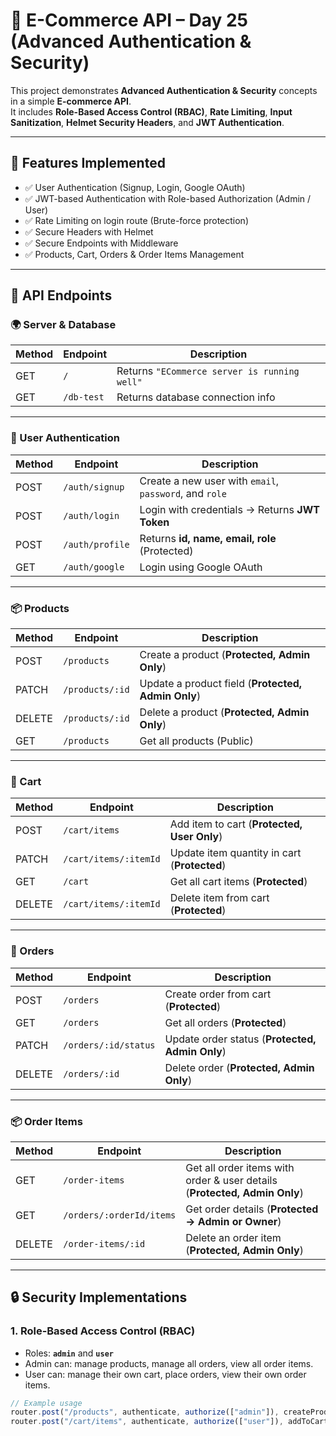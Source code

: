 # 🛒 E-Commerce API – Day 25 (Advanced Authentication & Security)

This project demonstrates **Advanced Authentication & Security** concepts in a simple **E-commerce API**.  
It includes **Role-Based Access Control (RBAC)**, **Rate Limiting**, **Input Sanitization**, **Helmet Security Headers**, and **JWT Authentication**.

---

## 🚀 Features Implemented

- ✅ User Authentication (Signup, Login, Google OAuth)
- ✅ JWT-based Authentication with Role-based Authorization (Admin / User)
- ✅ Rate Limiting on login route (Brute-force protection)
- ✅ Secure Headers with Helmet
- ✅ Secure Endpoints with Middleware
- ✅ Products, Cart, Orders & Order Items Management

---

## 📌 API Endpoints

### 🌍 Server & Database

| Method | Endpoint   | Description                                  |
| ------ | ---------- | -------------------------------------------- |
| GET    | `/`        | Returns `"ECommerce server is running well"` |
| GET    | `/db-test` | Returns database connection info             |

---

### 👤 User Authentication

| Method | Endpoint        | Description                                            |
| ------ | --------------- | ------------------------------------------------------ |
| POST   | `/auth/signup`  | Create a new user with `email`, `password`, and `role` |
| POST   | `/auth/login`   | Login with credentials → Returns **JWT Token**         |
| POST   | `/auth/profile` | Returns **id, name, email, role** (Protected)          |
| GET    | `/auth/google`  | Login using Google OAuth                               |

---

### 📦 Products

| Method | Endpoint        | Description                                        |
| ------ | --------------- | -------------------------------------------------- |
| POST   | `/products`     | Create a product (**Protected, Admin Only**)       |
| PATCH  | `/products/:id` | Update a product field (**Protected, Admin Only**) |
| DELETE | `/products/:id` | Delete a product (**Protected, Admin Only**)       |
| GET    | `/products`     | Get all products (Public)                          |

---

### 🛒 Cart

| Method | Endpoint              | Description                                  |
| ------ | --------------------- | -------------------------------------------- |
| POST   | `/cart/items`         | Add item to cart (**Protected, User Only**)  |
| PATCH  | `/cart/items/:itemId` | Update item quantity in cart (**Protected**) |
| GET    | `/cart`               | Get all cart items (**Protected**)           |
| DELETE | `/cart/items/:itemId` | Delete item from cart (**Protected**)        |

---

### 📑 Orders

| Method | Endpoint             | Description                                     |
| ------ | -------------------- | ----------------------------------------------- |
| POST   | `/orders`            | Create order from cart (**Protected**)          |
| GET    | `/orders`            | Get all orders (**Protected**)                  |
| PATCH  | `/orders/:id/status` | Update order status (**Protected, Admin Only**) |
| DELETE | `/orders/:id`        | Delete order (**Protected, Admin Only**)        |

---

### 📦 Order Items

| Method | Endpoint                 | Description                                                               |
| ------ | ------------------------ | ------------------------------------------------------------------------- |
| GET    | `/order-items`           | Get all order items with order & user details (**Protected, Admin Only**) |
| GET    | `/orders/:orderId/items` | Get order details (**Protected → Admin or Owner**)                        |
| DELETE | `/order-items/:id`       | Delete an order item (**Protected, Admin Only**)                          |

---

## 🔒 Security Implementations

### 1. Role-Based Access Control (RBAC)

- Roles: **`admin`** and **`user`**
- Admin can: manage products, manage all orders, view all order items.
- User can: manage their own cart, place orders, view their own order items.

```js
// Example usage
router.post("/products", authenticate, authorize(["admin"]), createProduct);
router.post("/cart/items", authenticate, authorize(["user"]), addToCart);
```
